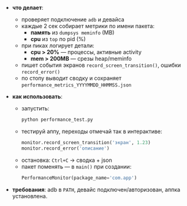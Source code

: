 - **что делает**:  
  - проверяет подключение `adb` и девайса  
  - каждые 2 сек собирает метрики по имени пакета:  
    - **память** из `dumpsys meminfo` (MB)  
    - **cpu** из `top` по pid (%)  
  - при пиках логирует детали:  
    - **cpu > 20%** — процессы, активные activity  
    - **mem > 200MB** — срезы heap/meminfo  
  - пишет события экранов `record_screen_transition()`, ошибки `record_error()`  
  - по стопу выводит сводку и сохраняет `performance_metrics_YYYYMMDD_HHMMSS.json`

- **как использовать**:  
  - запустить:  
    ```bash
    python performance_test.py
    ```  
  - тестируй аппу, переходы отмечай так в интерактиве:  
    ```python
    monitor.record_screen_transition('экран', 1.23)
    monitor.record_error('описание')
    ```  
  - остановка: `Ctrl+C` → сводка + json  
  - пакет поменять — в `main()` при создании:
    ```python
    PerformanceMonitor(package_name='com.app')
    ```

- **требования**: adb в `PATH`, девайс подключен/авторизован, аппка установлена.